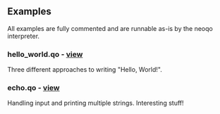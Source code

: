 ## Examples
All examples are fully commented and are runnable as-is by the neoqo interpreter.

### hello_world.qo *-* [view](hello_world.md)
Three different approaches to writing "Hello, World!".

### echo.qo *-* [view](echo.qo)
Handling input and printing multiple strings. Interesting stuff!
